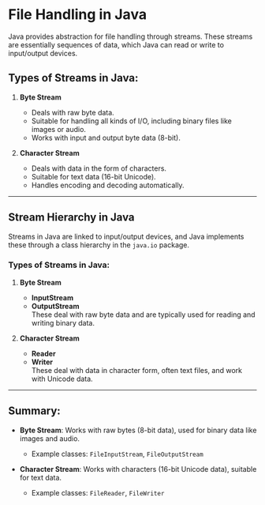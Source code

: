 # File Handling in Java

Java provides abstraction for file handling through streams. These streams are essentially sequences of data, which Java can read or write to input/output devices.

## Types of Streams in Java:
1. **Byte Stream**
    - Deals with raw byte data.
    - Suitable for handling all kinds of I/O, including binary files like images or audio.
    - Works with input and output byte data (8-bit).

2. **Character Stream**
    - Deals with data in the form of characters.
    - Suitable for text data (16-bit Unicode).
    - Handles encoding and decoding automatically.

---

## Stream Hierarchy in Java

Streams in Java are linked to input/output devices, and Java implements these through a class hierarchy in the `java.io` package.

### Types of Streams in Java:
1. **Byte Stream**
    - **InputStream**
    - **OutputStream**  
      These deal with raw byte data and are typically used for reading and writing binary data.

2. **Character Stream**
    - **Reader**
    - **Writer**  
      These deal with data in character form, often text files, and work with Unicode data.

---

## Summary:

- **Byte Stream**: Works with raw bytes (8-bit data), used for binary data like images and audio.
    - Example classes: `FileInputStream`, `FileOutputStream`

- **Character Stream**: Works with characters (16-bit Unicode data), suitable for text data.
    - Example classes: `FileReader`, `FileWriter`
